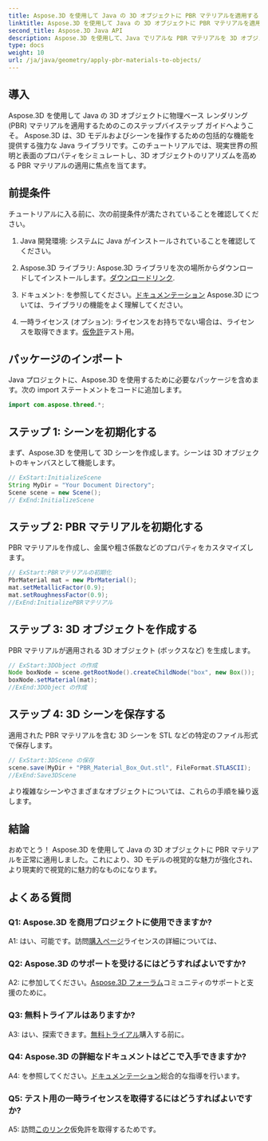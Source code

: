 ```yaml
---
title: Aspose.3D を使用して Java の 3D オブジェクトに PBR マテリアルを適用する
linktitle: Aspose.3D を使用して Java の 3D オブジェクトに PBR マテリアルを適用する
second_title: Aspose.3D Java API
description: Aspose.3D を使用して、Java でリアルな PBR マテリアルを 3D オブジェクトに適用する方法を学びます。物理ベースのレンダリングで視覚的な品質を向上させます。
type: docs
weight: 10
url: /ja/java/geometry/apply-pbr-materials-to-objects/
---
```

## 導入

Aspose.3D を使用して Java の 3D オブジェクトに物理ベース レンダリング (PBR) マテリアルを適用するためのこのステップバイステップ ガイドへようこそ。 Aspose.3D は、3D モデルおよびシーンを操作するための包括的な機能を提供する強力な Java ライブラリです。このチュートリアルでは、現実世界の照明と表面のプロパティをシミュレートし、3D オブジェクトのリアリズムを高める PBR マテリアルの適用に焦点を当てます。

## 前提条件

チュートリアルに入る前に、次の前提条件が満たされていることを確認してください。

1. Java 開発環境: システムに Java がインストールされていることを確認してください。

2.  Aspose.3D ライブラリ: Aspose.3D ライブラリを次の場所からダウンロードしてインストールします。[ダウンロードリンク](https://releases.aspose.com/3d/java/).

3. ドキュメント: を参照してください。[ドキュメンテーション](https://reference.aspose.com/3d/java/) Aspose.3D については、ライブラリの機能をよく理解してください。

4. 一時ライセンス (オプション): ライセンスをお持ちでない場合は、ライセンスを取得できます。[仮免許](https://purchase.aspose.com/temporary-license/)テスト用。

## パッケージのインポート

Java プロジェクトに、Aspose.3D を使用するために必要なパッケージを含めます。次の import ステートメントをコードに追加します。

```java
import com.aspose.threed.*;
```

## ステップ 1: シーンを初期化する

まず、Aspose.3D を使用して 3D シーンを作成します。シーンは 3D オブジェクトのキャンバスとして機能します。

```java
// ExStart:InitializeScene
String MyDir = "Your Document Directory";
Scene scene = new Scene();
// ExEnd:InitializeScene
```

## ステップ 2: PBR マテリアルを初期化する

PBR マテリアルを作成し、金属や粗さ係数などのプロパティをカスタマイズします。

```java
// ExStart:PBRマテリアルの初期化
PbrMaterial mat = new PbrMaterial();
mat.setMetallicFactor(0.9);
mat.setRoughnessFactor(0.9);
//ExEnd:InitializePBRマテリアル
```

## ステップ 3: 3D オブジェクトを作成する

PBR マテリアルが適用される 3D オブジェクト (ボックスなど) を生成します。

```java
// ExStart:3DObject の作成
Node boxNode = scene.getRootNode().createChildNode("box", new Box());
boxNode.setMaterial(mat);
//ExEnd:3DObject の作成
```

## ステップ 4: 3D シーンを保存する

適用された PBR マテリアルを含む 3D シーンを STL などの特定のファイル形式で保存します。

```java
// ExStart:3DScene の保存
scene.save(MyDir + "PBR_Material_Box_Out.stl", FileFormat.STLASCII);
//ExEnd:Save3DScene
```

より複雑なシーンやさまざまなオブジェクトについては、これらの手順を繰り返します。

## 結論

おめでとう！ Aspose.3D を使用して Java の 3D オブジェクトに PBR マテリアルを正常に適用しました。これにより、3D モデルの視覚的な魅力が強化され、より現実的で視覚的に魅力的なものになります。

## よくある質問

### Q1: Aspose.3D を商用プロジェクトに使用できますか?

 A1: はい、可能です。訪問[購入ページ](https://purchase.aspose.com/buy)ライセンスの詳細については、

### Q2: Aspose.3D のサポートを受けるにはどうすればよいですか?

 A2: に参加してください。[Aspose.3D フォーラム](https://forum.aspose.com/c/3d/18)コミュニティのサポートと支援のために。

### Q3: 無料トライアルはありますか?

 A3: はい、探索できます。[無料トライアル](https://releases.aspose.com/)購入する前に。

### Q4: Aspose.3D の詳細なドキュメントはどこで入手できますか?

 A4: を参照してください。[ドキュメンテーション](https://reference.aspose.com/3d/java/)総合的な指導を行います。

### Q5: テスト用の一時ライセンスを取得するにはどうすればよいですか?

 A5: 訪問[このリンク](https://purchase.aspose.com/temporary-license/)仮免許を取得するためです。